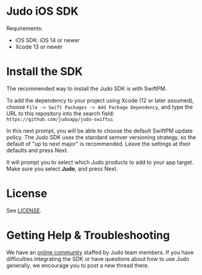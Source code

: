 # Judo iOS SDK

Requirements:

- iOS SDK: iOS 14 or newer
- Xcode 13 or newer

# Install the SDK

The recommended way to install the Judo SDK is with SwiftPM.

To add the dependency to your project using Xcode (12 or later assumed), choose `File -> Swift Packages -> Add Package Dependency`, and type the URL to this repository into the search field: `https://github.com/judoapp/judo-swiftui`

In this next prompt, you will be able to choose the default SwiftPM update policy. The Judo SDK uses the standard semver versioning strategy, so the default of "up to next major" is recommended. Leave the settings at their defaults and press Next.

It will prompt you to select which Judo products to add to your app target. Make sure you select **Judo**, and press Next.

# License

See [LICENSE](LICENSE).

# Getting Help & Troubleshooting

We have an [online community](https://community.judo.app) staffed by Judo team members. If you have difficulties integrating the SDK or have questions about how to use Judo generally, we encourage you to post a new thread there.
